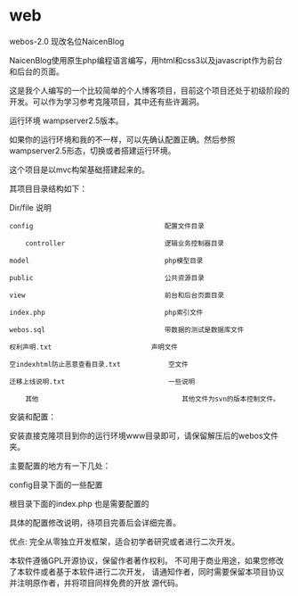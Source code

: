 # web
webos-2.0  现改名位NaicenBlog

NaicenBlog使用原生php编程语言编写，用html和css3以及javascript作为前台和后台的页面。

这是我个人编写的一个比较简单的个人博客项目，目前这个项目还处于初级阶段的开发。可以作为学习参考克隆项目，其中还有些许漏洞。

运行环境 wampserver2.5版本。

如果你的运行环境和我的不一样，可以先确认配置正确。然后参照wampserver2.5形态，切换或者搭建运行环境。

这个项目是以mvc构架基础搭建起来的。

其项目目录结构如下：

  Dir/file                               说明
  
	config 	                               配置文件目录
	
        controller 	                       逻辑业务控制器目录
	
	model 	                               php模型目录
	
	public 	                               公共资源目录
	
	view 	                               前台和后台页面目录
	
	index.php                              php索引文件
	
	webos.sql                              带数据的测试是数据库文件
	
	权利声明.txt 	                     声明文件
	
	空indexhtml防止恶意查看目录.txt 	          空文件
	
	迁移上线说明.txt                          一些说明
	
        其他                                    其他文件为svn的版本控制文件。
  
  
  安装和配置：
  
  安装直接克隆项目到你的运行环境www目录即可，请保留解压后的webos文件夹。
  
  主要配置的地方有一下几处：
  
  config目录下面的一些配置
  
  根目录下面的index.php 也是需要配置的
  
  具体的配置修改说明，待项目完善后会详细完善。
  
  优点:
     完全从零独立开发框架，适合初学者研究或者进行二次开发。
  
  本软件遵循GPL开源协议，保留作者著作权利。
  不可用于商业用途，如果您修改了本软件或者基于本软件进行二次开发，
  请通知作者，同时需要保留本项目协议并注明原作者，并将项目同样免费的开放
  源代码。
